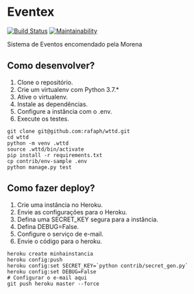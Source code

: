 # Eventex

[![Build Status](https://travis-ci.org/rafaph/wttd.svg?branch=master)](https://travis-ci.org/rafaph/wttd)
[![Maintainability](https://api.codeclimate.com/v1/badges/2122878c1dd884763c6c/maintainability)](https://codeclimate.com/github/rafaph/wttd/maintainability)

Sistema de Eventos encomendado pela Morena

## Como desenvolver?

1. Clone o repositório.
2. Crie um virtualenv com Python 3.7.*
3. Ative o virtualenv.
4. Instale as dependências.
5. Configure a instância com o .env.
6. Execute os testes.

```console
git clone git@github.com:rafaph/wttd.git
cd wttd
python -m venv .wttd
source .wttd/bin/activate
pip install -r requirements.txt
cp contrib/env-sample .env
python manage.py test
```

## Como fazer deploy?

1. Crie uma instância no Heroku.
2. Envie as configurações para o Heroku.
3. Defina uma SECRET_KEY segura para a instância.
4. Defina DEBUG=False.
5. Configure o serviço de e-mail.
6. Envie o código para o heroku.

```console
heroku create minhainstancia
heroku config:push
heroku config:set SECRET_KEY=`python contrib/secret_gen.py`
heroku config:set DEBUG=False
# Configurar o e-mail aqui
git push heroku master --force
```